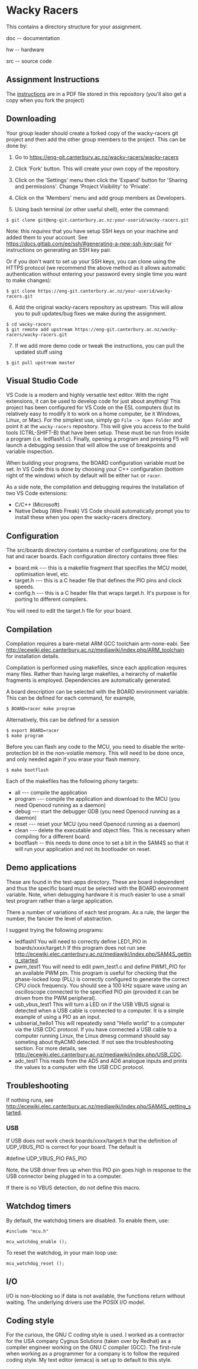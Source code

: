 Wacky Racers
===============

This contains a directory structure for your assignment.

doc -- documentation

hw  -- hardware

src -- source code


Assignment Instructions
-----------

The [instructions](https://eng-git.canterbury.ac.nz/wacky-racers/wacky-racers/-/raw/master/doc/instructions/instructions.pdf)
are in a PDF file stored in this repository (you'll also get a copy when you
fork the project)


Downloading
-----------

Your group leader should create a forked copy of the wacky-racers
git project and then add the other group members to the project.  This
can be done by:

1. Go to https://eng-git.canterbury.ac.nz/wacky-racers/wacky-racers

2. Click 'Fork' button.  This will create your own copy of the repository.

3. Click on the ‘Settings’ menu then click the 'Expand' button for
'Sharing and permissions'.  Change 'Project Visibility' to 'Private'.

4. Click on the 'Members' menu and add group members as Developers.

5. Using bash terminal (or other useful shell), enter the command:

```
$ git clone git@eng-git.canterbury.ac.nz:your-userid/wacky-racers.git
```

Note: this *requires* that you have setup SSH keys on your machine and added
them to your account. See
https://docs.gitlab.com/ee/ssh/#generating-a-new-ssh-key-pair for instructions
on generating an SSH key pair.

Or if you don't want to set up your SSH keys, you can clone using the HTTPS
protocol (we recommend the above method as it allows automatic authentication
without entering your password every single time you want to make changes):

```
$ git clone https://eng-git.canterbury.ac.nz/your-userid/wacky-racers.git
```

6. Add the original wacky-racers repository as upstream. This will allow you to
   pull updates/bug fixes we make during the assignment.
```
$ cd wacky-racers
$ git remote add upstream https://eng-git.canterbury.ac.nz/wacky-racers/wacky-racers.git
```

7. If we add more demo code or tweak the instructions, you can pull the updated
   stuff using
```
$ git pull upstream master
```

Visual Studio Code
------------------

VS Code is a modern and highly versatile text editor. With the right extensions,
it can be used to develop code for just about anything! This project has been
configured for VS Code on the ESL computers (but its relatively easy to modify
it to work on a home computer, be it Windows, Linux, or Mac). For the simplest
use, simply go `File -> Open Folder` and point it at the `wacky-racers`
repository. This will give you access to the build tools (CTRL-SHIFT-B) that
have been setup. These must be run from inside a program (i.e. ledflash1.c).
Finally, opening a program and pressing F5 will launch a debugging session that
will allow the use of breakpoints and variable inspection.

When building your programs, the BOARD configuration variable must be set. In VS
Code this is done by choosing your C++ configuration (bottom right of the
window) which by default will be either `hat` or `racer`.

As a side note, the compilation and debugging requires the installation of two
VS Code extensions:
* C/C++ (Microsoft)
* Native Debug (Web Freak)
  VS Code should automatically prompt you to install these when you open the
  wacky-racers directory.

Configuration
-------------

The src/boards directory contains a number of configurations; one for
the hat and racer boards.  Each configuration directory contains three
files:

* board.mk  --- this is a makefile fragment that specifies the MCU model, optimisation level, etc.
* target.h  --- this is a C header file that defines the PIO pins and clock speeds.
* config.h  --- this is a C header file that wraps target.h.  It's purpose is for porting to different compilers.

You will need to edit the target.h file for your board.


Compilation
-----------

Compilation requires a bare-metal ARM GCC toolchain arm-none-eabi.
See
http://ecewiki.elec.canterbury.ac.nz/mediawiki/index.php/ARM_toolchain
for installation details.

Compilation is performed using makefiles, since each application
requires many files.  Rather than having large makefiles, a heirarchy
of makefile fragments is employed.  Dependencies are automatically generated.

A board description can be selected with the BOARD environment
variable.  This can be defined for each command, for example,

```
$ BOARD=racer make program
```

Alternatively, this can be defined for a session

```
$ export BOARD=racer
$ make program
```

Before you can flash any code to the MCU, you need to disable the write-protection
bit in the non-volatile memory. This will need to be done once, and only needed again
if you erase your flash memory.
```
$ make bootflash
```

Each of the makefiles has the following phony targets:
* all  --- compile the application
* program --- compile the application and download to the MCU (you need Openocd running as a daemon)
* debug --- start the debugger GDB (you need Openocd running as a daemon)
* reset --- reset your MCU (you need Openocd running as a daemon)
* clean --- delete the executable and object files.   This is necessary when compiling for a different board.
* bootflash -- this needs to done once to set a bit in the SAM4S so that it will run your application and not its bootloader on reset.


Demo applications
-----------------

These are found in the test-apps directory.  These are board
independent and thus the specific board must be selected with the
BOARD environment variable.  Note, when debugging hardware it is much easier
to use a small test program rather than a large application.

There a number of variations of each test program.  As a rule, the larger the number, the fancier the level of abstraction.

I suggest trying the following programs:
* ledflash1 You will need to correctly define LED1_PIO in boards/xxxx/target.h  If this program does not run see  http://ecewiki.elec.canterbury.ac.nz/mediawiki/index.php/SAM4S_getting_started.
* pwm_test1 You will need to edit pwm_test1.c and define PWM1_PIO for an available PWM pin.  This program is useful for checking that the phase-locked loop (PLL) is correctly configured to generate the correct CPU clock frequency.  You should see a 100 kHz square wave using an oscilloscope connected to the specified PIO pin (provided it can be driven from the PWM peripheral).
* usb_vbus_test1 This will turn a LED on if the USB VBUS signal is detected when a USB cable is connected to a computer.  It is a simple example of using a PIO as an input.
* usbserial_hello1 This will repeatedly send "Hello world" to a computer via the USB CDC protocol.  If you have connected a USB cable to a computer running Linux, the Linux dmesg command should say someting about ttyACM0 detected.  If not see the troubleshooting section.   For more details, see http://ecewiki.elec.canterbury.ac.nz/mediawiki/index.php/USB_CDC.
* adc_test1 This reads from the AD5 and AD6 analogue inputs and prints the values to a computer with the USB CDC protocol.



Troubleshooting
---------------

If nothing runs, see  http://ecewiki.elec.canterbury.ac.nz/mediawiki/index.php/SAM4S_getting_started.

### USB

If USB does not work check boards/xxxx/target.h that the definition
of UDP_VBUS_PIO is correct for your board.  The default is

#define UDP_VBUS_PIO PA5_PIO

Note, the USB driver fires up when this PIO pin goes high in response to the
USB connector being plugged in to a computer.

If there is no VBUS detection, do not define this macro.


Watchdog timers
---------------

By default, the watchdog timers are disabled.  To enable them, use:

    #include "mcu.h"

    mcu_watchdog_enable ();

To reset the watchdog, in your main loop use:

    mcu_watchdog_reset ();


I/O
---

I/O is non-blocking so if data is not available, the functions return without waiting.   The underlying drivers use the POSIX I/O model.


Coding style
------------

For the curious, the GNU C coding style is used.  I worked as a
contractor for the USA company Cygnus Solutions (taken over by Redhat)
as a compiler engineer working on the GNU C compiler (GCC).  The
first-rule when working as a programmer for a company is to follow the
required coding style.  My text editor (emacs) is set up to default to
this style.

